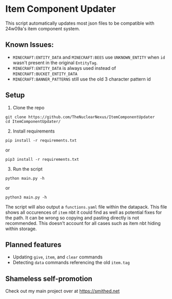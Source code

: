 # Item Component Updater

This script automatically updates most json files to be compatible with 24w09a's item component system.

## Known Issues:
- `MINECRAFT:ENTITY_DATA` and `MINECRAFT:BEES` use `UNKNOWN_ENTITY` when `id` wasn't present in the original `EntityTag`. 
- `MINECRAFT:ENTITY_DATA` is always used instead of `MINECRAFT:BUCKET_ENTITY_DATA`
- `MINECRAFT:BANNER_PATTERNS` still use the old 3 character pattern id

## Setup
1. Clone the repo
```
git clone https://github.com/TheNuclearNexus/ItemComponentUpdater
cd ItemComponentUpdater/
```
2. Install requirements
```
pip install -r requirements.txt
```
or
```
pip3 install -r requirements.txt
```

3. Run the script
```
python main.py -h
```
or 
```
python3 main.py -h
```

The script will also output a `functions.yaml` file within the datapack. 
This file shows all occurences of `item` nbt it could find as well as potential fixes for the path.
It can be wrong so copying and pasting directly is not recommended.
This doesn't account for all cases such as item nbt hiding within storage.

## Planned features
- Updating `give`, `item`, and `clear` commands
- Detecting `data` commands referencing the old `item.tag`
## Shameless self-promotion
Check out my main project over at https://smithed.net